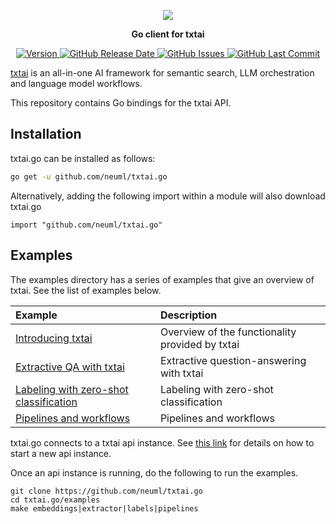 <p align="center">
    <img src="https://raw.githubusercontent.com/neuml/txtai/master/logo.png"/>
</p>

<p align="center">
    <b>Go client for txtai</b>
</p>

<p align="center">
    <a href="https://github.com/neuml/txtai.go/releases">
        <img src="https://img.shields.io/github/release/neuml/txtai.go.svg?style=flat&color=success" alt="Version"/>
    </a>
    <a href="https://github.com/neuml/txtai.go/releases">
        <img src="https://img.shields.io/github/release-date/neuml/txtai.go.svg?style=flat&color=blue" alt="GitHub Release Date"/>
    </a>
    <a href="https://github.com/neuml/txtai.go/issues">
        <img src="https://img.shields.io/github/issues/neuml/txtai.go.svg?style=flat&color=success" alt="GitHub Issues"/>
    </a>
    <a href="https://github.com/neuml/txtai.go">
        <img src="https://img.shields.io/github/last-commit/neuml/txtai.go.svg?style=flat&color=blue" alt="GitHub Last Commit"/>
    </a>
</p>

[txtai](https://github.com/neuml/txtai) is an all-in-one AI framework for semantic search, LLM orchestration and language model workflows.

This repository contains Go bindings for the txtai API.

## Installation
txtai.go can be installed as follows:

```bash
go get -u github.com/neuml/txtai.go
```

Alternatively, adding the following import within a module will also download txtai.go

```golang
import "github.com/neuml/txtai.go"
```

## Examples
The examples directory has a series of examples that give an overview of txtai. See the list of examples below.

| Example     |      Description      |
|:----------|:-------------|
| [Introducing txtai](https://github.com/neuml/txtai.go/blob/master/examples/embeddings.go) | Overview of the functionality provided by txtai |
| [Extractive QA with txtai](https://github.com/neuml/txtai.go/blob/master/examples/extractor.go) | Extractive question-answering with txtai |
| [Labeling with zero-shot classification](https://github.com/neuml/txtai.go/blob/master/examples/labels.go) | Labeling with zero-shot classification |
| [Pipelines and workflows](https://github.com/neuml/txtai.go/blob/master/examples/pipelines.go) | Pipelines and workflows |

txtai.go connects to a txtai api instance. See [this link](https://neuml.github.io/txtai/api/) for details on how to start a new api instance.

Once an api instance is running, do the following to run the examples.

```
git clone https://github.com/neuml/txtai.go
cd txtai.go/examples
make embeddings|extractor|labels|pipelines
```
